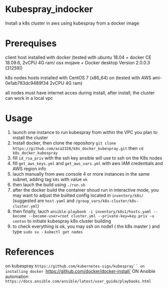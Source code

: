 # Kubespray_indocker
Install a k8s cluster in aws using kubespray from a docker image

# Prerequises
client host installed with docker
(tested with ubuntu 18.04 + docker CE 18.09.6, 2vCPU 4G ram/ osx mojave + Docker desktop Version 2.0.0.3 (31259))

k8s nodes hosts installed with CentOS 7 (x86_64) on 
(tested with AWS ami-0e1ab783dc9489f34 2vCPU 4G ram)

all nodes must have internet acces during install, after install, the cluster can work in a local vpc

# Usage
1. launch one instance to run kubespray from within the VPC you plan to install the cluster
2. Install docker, then clone the repository `git clone https://github.com/aca2328/k8s_docker_kubespray.git` then `cd k8s_docker_kubespray`
3. fill `id_rsa_priv` with the ssh key ansible will use to ssh on the K8s nodes
4. fill `get_aws_keys.yml` and `get_aws_vars.yml` with aws IAM credentials and AWS region info
5. lauch manually from aws console 4 or more instances in the same subnet, adding tag `k8s` with value `ok`
6. then lauch the build using `./run.sh`
7. after the docker build the container shoud run in interactive mode, you may want to adjust the builted config located in `inventory/k8s/` (suggested are `host.yaml` and `/group_vars/k8s-cluster/k8s-cluster.yml`)
8. then finally, lauch `ansible-playbook -i inventory/k8s1/hosts.yaml --become --become-user=root cluster.yml --private-key=key.priv -u centos` to initiate kubespray k8s cluster building
9. to check everything is ok, you may ssh on node1 ( the k8s master ) and type `sudo su -` `kubectl get nodes`


# References

on kubespray `https://github.com/kubernetes-sigs/kubespray``
on installing docker `https://github.com/docker/docker-install`
ON Ansible automation `https://docs.ansible.com/ansible/latest/user_guide/playbooks.html`


